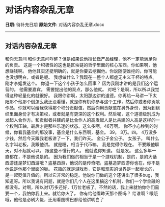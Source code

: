 # 对话内容杂乱无章

**日期**: 待补充日期
**原始文件**: 对话内容杂乱无章.docx

---

## 对话内容杂乱无章

和你无意间
和你无意间咋整？但是如果说他擅长做产品经理，他不一定能满足你的负责。
这是一个积极性的这也是区块链的哲学里面的核心东西。你如果啊，他想赚钱啊。
他他其实还挺明确的，就是你要去挖掘他。你说随便谁挖的，你可能也没想明白，或者是呃。
我想做什么？我现在一整个人都虚无主义干杯的特点。刚才李姐发这个。
你退一下这个小孩子怎么回事？
因为我刚才讲的是我们这个运营的。
他需要嘉宾。
需要提出他的观点，那么他就。
对吧？是啊，所以所以我觉得这种轻量化的就很好。
我跟你讲啊，太阳那边讲的道德，你再给一马讲一下太阳那个他那个倒怎么我还没看懂，就是你有机你参与这个工作，然后你或者你贡献作品，你就可以给我获得那个积分贡献值，然后你用贡献值在另外身份，因为到组织里面身份才有决策权，或者就是有更深的这个权利。然后呢，这个道德级别成为发起人合作方。和贡献者共建的是比合作人的高发起人是比共建的人高是这样的一个权利压轴，最后才是那些乐迷的状态。这么多啊，46万啊。
你不小心秒到的时候，你看我基金的那没事，基金是什么东西啊，基金。
39。
3万。四。
4万没多少钱，然后今天跟我老板讲了一下，我们昨天。
金公子金公子。
女孩子。
叫什么名字叫老板，我跟他讲。
就是嗯，相当于代币嘛。
我是觉得你现在。
不要跟他聊天，对不起就可以。
跟这些不懂行的人。
他就说你知道。
就是发。
这么多年一直都在，不是他说是的。
因为我们做的相当于是一个游戏机制，是的，是的大话西游还是梦幻西游哦？盗墓西游，他说的是传奇吧，盗墓造梦西游你也在，你不是他说是他那个里面的呃。
花瓶的就是游戏币，它是和现实的世界是一起增长的，是一起贬值升值的。所以它非常的稳定。他说你们做的这个还讲出了很多bug，我知道呀。所以我说有问题，就是你们几个人在这里搞这个机制，你们一个学金融的都没有。对啊，所以对1万多还好，1万位老板了。不然的话，我上来就怕你你们需要一个，我怕你我上来。就给你火了。
你有给他看昨天那个图吗？
给谁啊？哦哦哦，他他是必刷大佬，还用看图嘴巴都给他讲明白了

